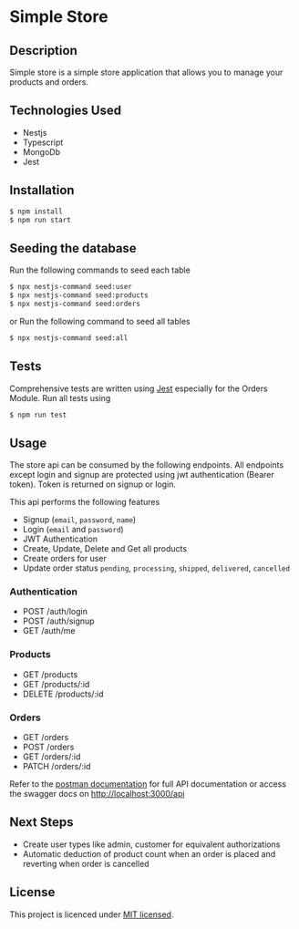 # Simple Store

## Description

Simple store is a simple store application that allows you to manage your products and orders.

## Technologies Used
- Nestjs
- Typescript
- MongoDb
- Jest

## Installation

```bash
$ npm install
$ npm run start
```

## Seeding the database
Run the following commands to seed each table
```bash
$ npx nestjs-command seed:user
$ npx nestjs-command seed:products
$ npx nestjs-command seed:orders
```
or Run the following command to seed all tables
```bash
$ npx nestjs-command seed:all
```

## Tests
Comprehensive tests are written using [Jest](https://jestjs.io/docs/getting-started) especially for the Orders Module. Run all tests using
```bash
$ npm run test
```

## Usage
The store api can be consumed by the following endpoints. All endpoints except login and signup are protected using jwt authentication (Bearer token). Token is returned on signup or login.

This api performs the following features
- Signup (`email`, `password`, `name`)
- Login (`email` and `password`)
- JWT Authentication
- Create, Update, Delete and Get all products
- Create orders for user
- Update order status `pending`, `processing`, `shipped`, `delivered`, `cancelled`

### Authentication

- POST /auth/login
- POST /auth/signup
- GET /auth/me

### Products

- GET /products
- GET /products/:id
- DELETE /products/:id

### Orders

- GET /orders
- POST /orders
- GET /orders/:id
- PATCH /orders/:id

Refer to the [postman documentation](https://api.postman.com/collections/18551524-05246fd6-1668-47e0-a242-ed11cd91d34a?access_key=PMAT-01HGREF727XP9YSGFVQ63MQJYD) for full API documentation or access the swagger docs on [http://localhost:3000/api](http://localhost:3000/api/)

## Next Steps
- Create user types like admin, customer for equivalent authorizations
- Automatic deduction of product count when an order is placed and reverting when order is cancelled

## License

This project is licenced under [MIT licensed](LICENSE).
